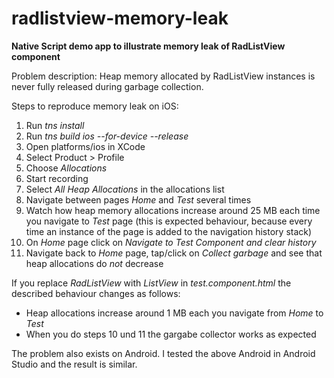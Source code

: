 # radlistview-memory-leak

**Native Script demo app to illustrate memory leak of RadListView component**

Problem description: Heap memory allocated by RadListView instances is never fully released during garbage collection.

Steps to reproduce memory leak on iOS:
1. Run *tns install*
2. Run *tns build ios --for-device --release*
3. Open platforms/ios in XCode
4. Select Product > Profile
5. Choose *Allocations*
6. Start recording
7. Select *All Heap Allocations* in the allocations list
8. Navigate between pages *Home* and *Test* several times
9. Watch how heap memory allocations increase around 25 MB each time you navigate to *Test* page (this is expected behaviour, because every time an instance of the page is added to the navigation history stack)
10. On *Home* page click on *Navigate to Test Component and clear history*
11. Navigate back to *Home* page, tap/click on *Collect garbage* and see that heap allocations do *not* decrease

If you replace *RadListView* with *ListView* in *test.component.html* the described behaviour changes as follows:
* Heap allocations increase around 1 MB each you navigate from *Home* to *Test*
* When you do steps 10 und 11 the gargabe collector works as expected


The problem also exists on Android. I tested the above Android in Android Studio and the result is similar.




